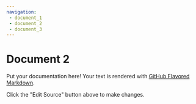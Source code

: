 ```yaml
---
navigation:
 - document_1
 - document_2
 - document_3
---
```




# Document 2

Put your documentation here! Your text is rendered with [GitHub Flavored Markdown](https://help.github.com/articles/github-flavored-markdown).

Click the "Edit Source" button above to make changes.
